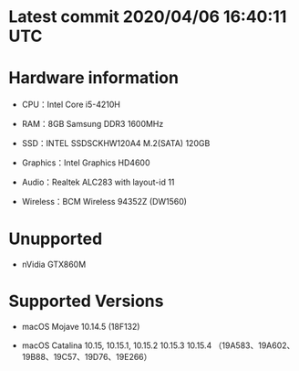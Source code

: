 # Latest commit  2020/04/06 16:40:11 UTC




# Hardware information 

* CPU：Intel Core i5-4210H

* RAM：8GB Samsung DDR3 1600MHz

* SSD：INTEL SSDSCKHW120A4 M.2(SATA) 120GB

* Graphics：Intel Graphics HD4600

* Audio：Realtek ALC283 with layout-id 11

* Wireless：BCM Wireless 94352Z (DW1560)

# Unupported 

* nVidia GTX860M

# Supported Versions

* macOS Mojave 10.14.5 (18F132)

* macOS Catalina 10.15, 10.15.1, 10.15.2 10.15.3 10.15.4 （19A583、19A602、19B88、19C57、19D76、19E266）

